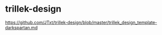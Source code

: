 trillek-design
==============


https://github.com/JTxt/trillek-design/blob/master/trillek_design_template-darkspartan.md
